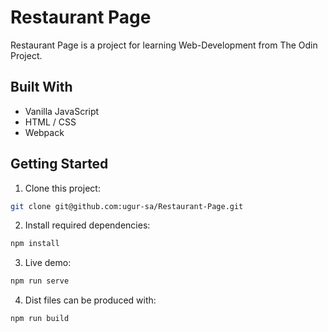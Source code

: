 # Restaurant Page

Restaurant Page is a project for learning Web-Development from The Odin Project.

## Built With

* Vanilla JavaScript
* HTML / CSS
* Webpack

## Getting Started

1. Clone this project:
```bash
git clone git@github.com:ugur-sa/Restaurant-Page.git
```

2. Install required dependencies:
```bash
npm install
```

3. Live demo:
```bash
npm run serve
```

4. Dist files can be produced with:
```bash
npm run build
```